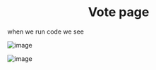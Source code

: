<h1 align="center">Vote page</h1>

   when we run code we see

 ![image](https://github.com/sanket96s/projects/assets/109816069/914d2ba0-fc6e-4774-a196-b23541425431)

 ![image](https://github.com/sanket96s/projects/assets/109816069/712a385d-5ec4-4349-b73c-85411d7137b5)


